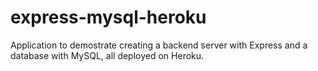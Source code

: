 # express-mysql-heroku
Application to demostrate creating a backend server with Express and a database with MySQL, all deployed on Heroku.
